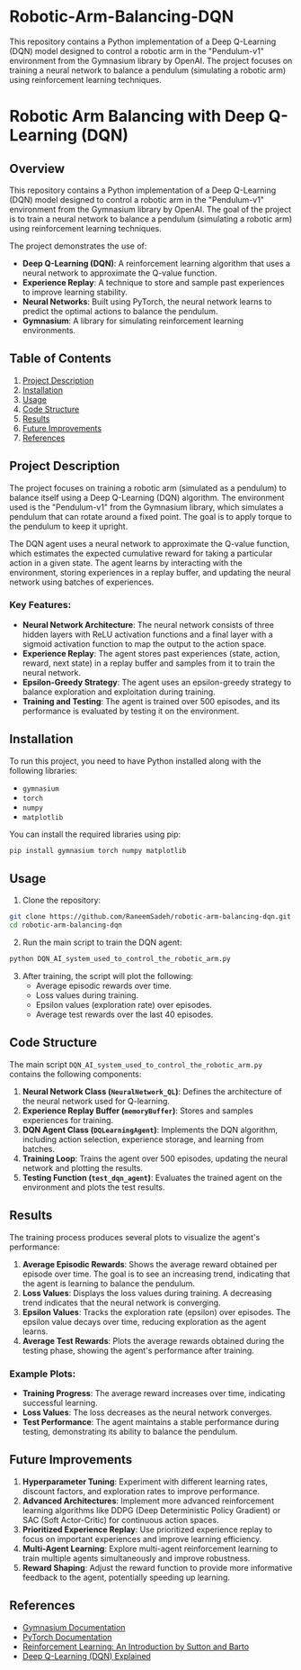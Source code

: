 # Robotic-Arm-Balancing-DQN
This repository contains a Python implementation of a Deep Q-Learning (DQN) model designed to control a robotic arm in the "Pendulum-v1" environment from the Gymnasium library by OpenAI. The project focuses on training a neural network to balance a pendulum (simulating a robotic arm) using reinforcement learning techniques.
# Robotic Arm Balancing with Deep Q-Learning (DQN)

## Overview

This repository contains a Python implementation of a Deep Q-Learning (DQN) model designed to control a robotic arm in the "Pendulum-v1" environment from the Gymnasium library by OpenAI. The goal of the project is to train a neural network to balance a pendulum (simulating a robotic arm) using reinforcement learning techniques.

The project demonstrates the use of:
- **Deep Q-Learning (DQN)**: A reinforcement learning algorithm that uses a neural network to approximate the Q-value function.
- **Experience Replay**: A technique to store and sample past experiences to improve learning stability.
- **Neural Networks**: Built using PyTorch, the neural network learns to predict the optimal actions to balance the pendulum.
- **Gymnasium**: A library for simulating reinforcement learning environments.

## Table of Contents

1. [Project Description](#project-description)
2. [Installation](#installation)
3. [Usage](#usage)
4. [Code Structure](#code-structure)
5. [Results](#results)
6. [Future Improvements](#future-improvements)
7. [References](#references)

## Project Description

The project focuses on training a robotic arm (simulated as a pendulum) to balance itself using a Deep Q-Learning (DQN) algorithm. The environment used is the "Pendulum-v1" from the Gymnasium library, which simulates a pendulum that can rotate around a fixed point. The goal is to apply torque to the pendulum to keep it upright.

The DQN agent uses a neural network to approximate the Q-value function, which estimates the expected cumulative reward for taking a particular action in a given state. The agent learns by interacting with the environment, storing experiences in a replay buffer, and updating the neural network using batches of experiences.

### Key Features:
- **Neural Network Architecture**: The neural network consists of three hidden layers with ReLU activation functions and a final layer with a sigmoid activation function to map the output to the action space.
- **Experience Replay**: The agent stores past experiences (state, action, reward, next state) in a replay buffer and samples from it to train the neural network.
- **Epsilon-Greedy Strategy**: The agent uses an epsilon-greedy strategy to balance exploration and exploitation during training.
- **Training and Testing**: The agent is trained over 500 episodes, and its performance is evaluated by testing it on the environment.

## Installation

To run this project, you need to have Python installed along with the following libraries:

- `gymnasium`
- `torch`
- `numpy`
- `matplotlib`

You can install the required libraries using pip:

```bash
pip install gymnasium torch numpy matplotlib
```

## Usage

1. Clone the repository:

```bash
git clone https://github.com/RaneemSadeh/robotic-arm-balancing-dqn.git
cd robotic-arm-balancing-dqn
```

2. Run the main script to train the DQN agent:

```bash
python DQN_AI_system_used_to_control_the_robotic_arm.py
```

3. After training, the script will plot the following:
   - Average episodic rewards over time.
   - Loss values during training.
   - Epsilon values (exploration rate) over episodes.
   - Average test rewards over the last 40 episodes.

## Code Structure

The main script `DQN_AI_system_used_to_control_the_robotic_arm.py` contains the following components:

1. **Neural Network Class (`NeuralNetwork_QL`)**: Defines the architecture of the neural network used for Q-learning.
2. **Experience Replay Buffer (`memoryBuffer`)**: Stores and samples experiences for training.
3. **DQN Agent Class (`DQLearningAgent`)**: Implements the DQN algorithm, including action selection, experience storage, and learning from batches.
4. **Training Loop**: Trains the agent over 500 episodes, updating the neural network and plotting the results.
5. **Testing Function (`test_dqn_agent`)**: Evaluates the trained agent on the environment and plots the test results.

## Results

The training process produces several plots to visualize the agent's performance:

1. **Average Episodic Rewards**: Shows the average reward obtained per episode over time. The goal is to see an increasing trend, indicating that the agent is learning to balance the pendulum.
2. **Loss Values**: Displays the loss values during training. A decreasing trend indicates that the neural network is converging.
3. **Epsilon Values**: Tracks the exploration rate (epsilon) over episodes. The epsilon value decays over time, reducing exploration as the agent learns.
4. **Average Test Rewards**: Plots the average rewards obtained during the testing phase, showing the agent's performance after training.

### Example Plots:
- **Training Progress**: The average reward increases over time, indicating successful learning.
- **Loss Values**: The loss decreases as the neural network converges.
- **Test Performance**: The agent maintains a stable performance during testing, demonstrating its ability to balance the pendulum.

## Future Improvements

1. **Hyperparameter Tuning**: Experiment with different learning rates, discount factors, and exploration rates to improve performance.
2. **Advanced Architectures**: Implement more advanced reinforcement learning algorithms like DDPG (Deep Deterministic Policy Gradient) or SAC (Soft Actor-Critic) for continuous action spaces.
3. **Prioritized Experience Replay**: Use prioritized experience replay to focus on important experiences and improve learning efficiency.
4. **Multi-Agent Learning**: Explore multi-agent reinforcement learning to train multiple agents simultaneously and improve robustness.
5. **Reward Shaping**: Adjust the reward function to provide more informative feedback to the agent, potentially speeding up learning.

## References

- [Gymnasium Documentation](https://gymnasium.farama.org/)
- [PyTorch Documentation](https://pytorch.org/docs/stable/index.html)
- [Reinforcement Learning: An Introduction by Sutton and Barto](http://incompleteideas.net/book/the-book-2nd.html)
- [Deep Q-Learning (DQN) Explained](https://towardsdatascience.com/deep-q-learning-tutorial-mindqn-2a4c855abffc)
